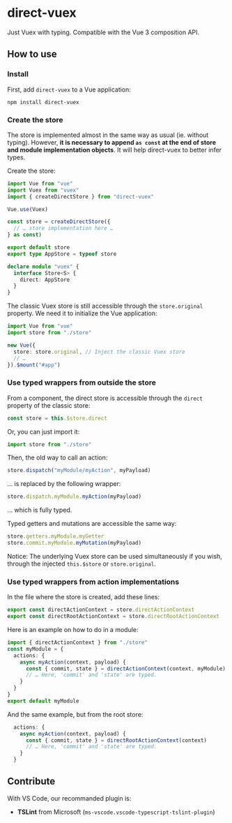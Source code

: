 # direct-vuex

Just Vuex with typing. Compatible with the Vue 3 composition API.

## How to use

### Install

First, add `direct-vuex` to a Vue application:

    npm install direct-vuex

### Create the store

The store is implemented almost in the same way as usual (ie. without typing). However, **it is necessary to append `as const` at the end of store and module implementation objects**. It will help direct-vuex to better infer types.

Create the store:

```ts
import Vue from "vue"
import Vuex from "vuex"
import { createDirectStore } from "direct-vuex"

Vue.use(Vuex)

const store = createDirectStore({
  // … store implementation here …
} as const)

export default store
export type AppStore = typeof store

declare module "vuex" {
  interface Store<S> {
    direct: AppStore
  }
}
```

The classic Vuex store is still accessible through the `store.original` property. We need it to initialize the Vue application:

```ts
import Vue from "vue"
import store from "./store"

new Vue({
  store: store.original, // Inject the classic Vuex store
  // …
}).$mount("#app")
```

### Use typed wrappers from outside the store

From a component, the direct store is accessible through the `direct` property of the classic store:

```ts
const store = this.$store.direct
```

Or, you can just import it:

```ts
import store from "./store"
```

Then, the old way to call an action:

```ts
store.dispatch("myModule/myAction", myPayload)
```

… is replaced by the following wrapper:

```ts
store.dispatch.myModule.myAction(myPayload)
```

… which is fully typed.

Typed getters and mutations are accessible the same way:

```ts
store.getters.myModule.myGetter
store.commit.myModule.myMutation(myPayload)
```

Notice: The underlying Vuex store can be used simultaneously if you wish, through the injected `this.$store` or `store.original`.

### Use typed wrappers from action implementations

In the file where the store is created, add these lines:

```ts
export const directActionContext = store.directActionContext
export const directRootActionContext = store.directRootActionContext
```

Here is an example on how to do in a module:

```ts
import { directActionContext } from "./store"
const myModule = {
  actions: {
    async myAction(context, payload) {
      const { commit, state } = directActionContext(context, myModule)
      // … Here, 'commit' and 'state' are typed.
    }
  }
}
export default myModule
```

And the same example, but from the root store:

```ts
  actions: {
    async myAction(context, payload) {
      const { commit, state } = directRootActionContext(context)
      // … Here, 'commit' and 'state' are typed.
    }
  }
```

## Contribute

With VS Code, our recommanded plugin is:

- **TSLint** from Microsoft (`ms-vscode.vscode-typescript-tslint-plugin`)
